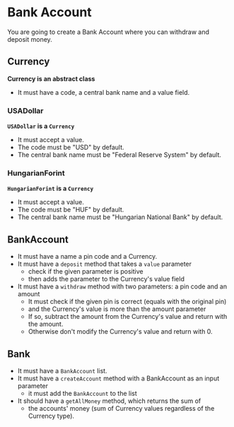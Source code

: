 # Bank Account

You are going to create a Bank Account where you can withdraw and deposit money.

## Currency

**Currency is an abstract class**

- It must have a code, a central bank name and a value field.

### USADollar

**`USADollar` is a `Currency`**

- It must accept a value.
- The code must be "USD" by default.
- The central bank name must be "Federal Reserve System" by default.

### HungarianForint

**`HungarianForint` is a `Currency`**

- It must accept a value.
- The code must be "HUF" by default.
- The central bank name must be "Hungarian National Bank" by default.

## BankAccount

- It must have a name a pin code and a Currency.
- It must have a `deposit` method that takes a `value` parameter
  - check if the given parameter is positive
  - then adds the parameter to the Currency's value field
- It must have a `withdraw` method with two parameters: a pin code and an amount
  - It must check if the given pin is correct (equals with the original pin)
  - and the Currency's value is more than the amount parameter
  - If so, subtract the amount from the Currency's value and return with the amount.
  - Otherwise don't modify the Currency's value and return with 0.

## Bank

- It must have a `BankAccount` list.
- It must have a `createAccount` method with a BankAccount as an input parameter
  - it must add the `BankAccount` to the list
- It should have a `getAllMoney` method, which returns the sum of
  - the accounts' money (sum of Currency values regardless of the Currency type).